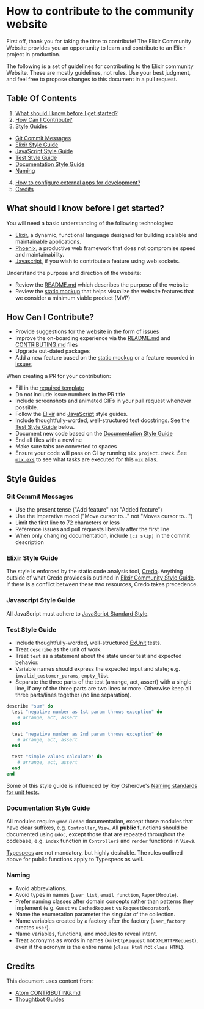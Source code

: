 # How to contribute to the community website

First off, thank you for taking the time to contribute! The Elixir Community Website provides you
an opportunity to learn and contribute to an Elixir project in production.

The following is a set of guidelines for contributing to the Elixir community Website.
These are mostly guidelines, not rules. Use your best judgment, and feel free to propose
changes to this document in a pull request.

## Table Of Contents

1. [What should I know before I get started?](#what-should-i-know-before-i-get-started)
2. [How Can I Contribute?](#how-can-i-contribute)
3. [Style Guides](#style-guides)
  * [Git Commit Messages](#git-commit-messages)
  * [Elixir Style Guide](#elixir-style-guide)  
  * [JavaScript Style Guide](#javascript-style-guide)
  * [Test Style Guide](#test-style-guide)
  * [Documentation Style Guide](#documentation-style-guide)
  * [Naming](#naming)
4. [How to configure external apps for development?](https://github.com/montrealelixir/website/blob/master/README.md#configure-external-api-access-keys)
5. [Credits](#credits)

## What should I know before I get started?

You will need a basic understanding of the following technologies:

  * [Elixir](https://elixir-lang.org/), a dynamic, functional language designed for building
    scalable and maintainable applications.
  * [Phoenix](http://www.phoenixframework.org/), a productive web framework that does not compromise
    speed and maintainability.
  * [Javascript](https://developer.mozilla.org/en-US/docs/Web/JavaScript), if you wish to
    contribute a feature using web sockets.

Understand the purpose and direction of the website:

  * Review the [README.md](README.md) which describes the purpose of the website
  * Review the [static mockup](http://www.montrealelixir.ca/mockup) that helps visualize the website features that we consider a minimum viable product (MVP)

## How Can I Contribute?

* Provide suggestions for the website in the form of [issues](https://github.com/montrealelixir/website/issues)
* Improve the on-boarding experience via the [README.md](README.md) and [CONTRIBUTING.md](CONTRIBUTING.md) files
* Upgrade out-dated packages
* Add a new feature based on the [static mockup](http://www.montrealelixir.ca/mockup) or
  a feature recorded in [issues](https://github.com/montrealelixir/website/issues)

When creating a PR for your contribution:

* Fill in the [required template](PULL_REQUEST_TEMPLATE.md)
* Do not include issue numbers in the PR title
* Include screenshots and animated GIFs in your pull request whenever possible.
* Follow the [Elixir](#elixir-style-guide) and [JavaScript](#javascript-style-guide) style guides.
* Include thoughtfully-worded, well-structured test docstrings. See the [Test Style Guide](#test-style-guide) below.
* Document new code based on the [Documentation Style Guide](#documentation-style-guide)
* End all files with a newline
* Make sure tabs are converted to spaces
* Ensure your code will pass on CI by running `mix project.check`. See [`mix.exs`](mix.exs) to see
  what tasks are executed for this `mix` alias.

## Style Guides

### Git Commit Messages

* Use the present tense ("Add feature" not "Added feature")
* Use the imperative mood ("Move cursor to..." not "Moves cursor to...")
* Limit the first line to 72 characters or less
* Reference issues and pull requests liberally after the first line
* When only changing documentation, include `[ci skip]` in the commit description

### Elixir Style Guide

The style is enforced by the static code analysis tool, [Credo](https://github.com/rrrene/credo).
Anything outside of what Credo provides is outlined in [Elixir Community Style Guide](https://github.com/christopheradams/elixir_style_guide).
If there is a conflict between these two resources, Credo takes precedence.

### Javascript Style Guide

All JavaScript must adhere to [JavaScript Standard Style](http://standardjs.com/).

### Test Style Guide

* Include thoughtfully-worded, well-structured [ExUnit](https://hexdocs.pm/ex_unit/ExUnit.html)
  tests.
* Treat `describe` as the unit of work.
* Treat `test` as a statement about the state under test and expected behavior.
* Variable names should express the expected input and state; e.g. `invalid_customer_params`,
`empty_list`
* Separate the three parts of the test (arrange, act, assert) with a single line, if any of the three parts are two
  lines or more. Otherwise keep all three parts/lines together (no line separation).

```elixir
describe "sum" do
  test "negative number as 1st param throws exception" do
    # arrange, act, assert
  end

  test "negative number as 2nd param throws exception" do
    # arrange, act, assert    
  end

  test "simple values calculate" do
    # arrange, act, assert    
  end
end
```

Some of this style guide is influenced by Roy Osherove's [Naming standards for unit tests](http://osherove.com/blog/2005/4/3/naming-standards-for-unit-tests.html).

### Documentation Style Guide

All modules require `@moduledoc` documentation, except those modules that have clear suffixes,
e.g. `Controller`, `View`. All __public__ functions should be documented using `@doc`, except those
that are repeated throughout the codebase, e.g. `index` function in `Controller`s and `render`
functions in `View`s.

[Typespecs](https://hexdocs.pm/elixir/typespecs.html) are not mandatory, but highly
desirable. The rules outlined above for public functions apply to Typespecs as well.

### Naming

* Avoid abbreviations.
* Avoid types in names (`user_list`, `email_function`, `ReportModule`).
* Prefer naming classes after domain concepts rather than patterns they
  implement (e.g. `Guest` vs `CachedRequest` vs `RequestDecorator`).
* Name the enumeration parameter the singular of the collection.
* Name variables created by a factory after the factory (`user_factory`
  creates `user`).
* Name variables, functions, and modules to reveal intent.
* Treat acronyms as words in names (`XmlHttpRequest` not `XMLHTTPRequest`),
  even if the acronym is the entire name (`class Html` not `class HTML`).

## Credits

This document uses content from:
- [Atom CONTRIBUTING.md](https://github.com/atom/atom/blob/master/CONTRIBUTING.md)
- [Thoughtbot Guides](https://github.com/thoughtbot/guides/tree/master/style)
